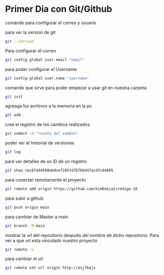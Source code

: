 # Primer Dia con Git/Github
comando para configurar el correo y usuario

para ver la version de git
```bash
git --version
```

Para configurar el correo
```bash
git config global user.email "email"
```

para poder configurar el Username

```bash
git config global user.name "username"
```
comando que sirve para poder empezar a usar git en nuestra carpeta

```bash
git init
```
agreaga los archivos a la memoria en la pc

```bash
git add .
```
crea el registro de los cambios realizados

```bash
git commit -m "reseña del cambio"
```

poder ver el historial de versiones

```bash
git log
```
para ver detalles de un ID de un registro 
```bash
git show cec67d44590eb0cef2857d787bbd47acdfcd4805
```
para conectar remotamente el proyecto
```bash
git remote add origin https://github.com/kimDokja2/codigo-10
```
para subir a github

```bash
git push origin main
```
para cambiar de Master a main
```bash
git branch -M main
```


mostrar la url del repositorio después del nombre de dicho repositorio.
Para ver a que url esta vinculado nuestro proyecto

```bash
git remote -v
```

para cambiar el url 
```bash
git remote set-url origin http://asjfkajs
```

